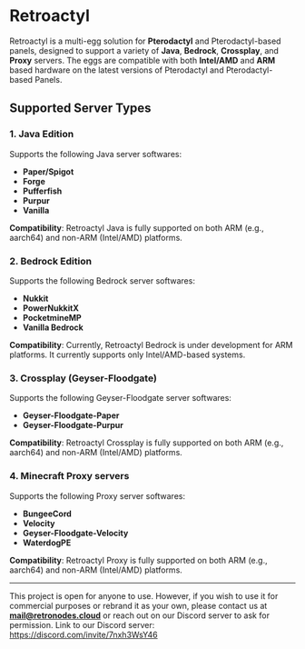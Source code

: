 # Retroactyl

Retroactyl is a multi-egg solution for **Pterodactyl** and Pterodactyl-based panels, designed to support a variety of **Java**, **Bedrock**, **Crossplay**, and **Proxy** servers. The eggs are compatible with both **Intel/AMD** and **ARM** based hardware on the latest versions of Pterodactyl and Pterodactyl-based Panels.

## Supported Server Types

### 1. Java Edition
Supports the following Java server softwares:
- **Paper/Spigot**
- **Forge**
- **Pufferfish**
- **Purpur**
- **Vanilla**

**Compatibility**: Retroactyl Java is fully supported on both ARM (e.g., aarch64) and non-ARM (Intel/AMD) platforms.

### 2. Bedrock Edition
Supports the following Bedrock server softwares:
- **Nukkit**
- **PowerNukkitX**
- **PocketmineMP**
- **Vanilla Bedrock**

**Compatibility**: Currently, Retroactyl Bedrock is under development for ARM platforms. It currently supports only Intel/AMD-based systems.

### 3. Crossplay (Geyser-Floodgate)
Supports the following Geyser-Floodgate server softwares:
- **Geyser-Floodgate-Paper**
- **Geyser-Floodgate-Purpur**

**Compatibility**: Retroactyl Crossplay is fully supported on both ARM (e.g., aarch64) and non-ARM (Intel/AMD) platforms.

### 4. Minecraft Proxy servers
Supports the following Proxy server softwares:
- **BungeeCord**
- **Velocity**
- **Geyser-Floodgate-Velocity**
- **WaterdogPE**

**Compatibility**: Retroactyl Proxy is fully supported on both ARM (e.g., aarch64) and non-ARM (Intel/AMD) platforms.

---

This project is open for anyone to use. However, if you wish to use it for commercial purposes or rebrand it as your own, please contact us at **mail@retronodes.cloud** or reach out on our Discord server to ask for permission.
Link to our Discord server: https://discord.com/invite/7nxh3WsY46

